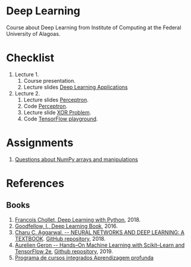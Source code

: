 # Deep Learning

Course about Deep Learning from Institute of Computing at the Federal University of Alagoas.

# Checklist
1. Lecture 1.
    1. Course presentation.
    1. Lecture slides [Deep Learning Applications](https://github.com/tfvieira/deep-learning/tree/main/lecture_notes/deep-learning-applications)
1. Lecture 2.
    1. Lecture slides [Perceptron](https://github.com/tfvieira/deep-learning/tree/main/lecture_notes/perceptron).
    1. Code [Perceptron](https://github.com/tfvieira/deep-learning/blob/main/src/simple_perceptron/simple_perceptron.py).
    1. Lecture slide [XOR Problem](https://github.com/tfvieira/deep-learning/tree/main/lecture_notes/xor-problem).
    1. Code [TensorFlow playground](https://github.com/tensorflow/playground).

# Assignments

1. [Questions about NumPy arrays and manipulations](https://github.com/tfvieira/deep-learning/blob/main/src/numpy_tutorial/readme.md)

# References
## Books
1. [Francois Chollet, Deep Learning with Python](https://www.amazon.com.br/Deep-Learning-Python-Francois-Chollet/dp/1617294438), 2018.
1. [Goodfellow, I., Deep Learning Book](https://www.deeplearningbook.org/), 2016.
1. [Charu C. Aggarwal. -- NEURAL NETWORKS AND DEEP LEARNING: A TEXTBOOK](http://www.charuaggarwal.net/neural.htm). [GitHub repository](https://github.com/fchollet/deep-learning-with-python-notebooks), 2018.
1. [Aurelien Geron -- Hands–On Machine Learning with Scikit–Learn and TensorFlow 2e](https://www.amazon.com.br/s?i=stripbooks&rh=p_27%3AAurelien+Geron&s=relevancerank&text=Aurelien+Geron&ref=dp_byline_sr_book_1), [Github repository](https://github.com/ageron/handson-ml2), 2019.
1. [Programa de cursos integrados Aprendizagem profunda](https://www.coursera.org/specializations/deep-learning)